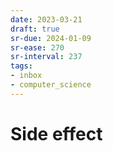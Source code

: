 ```yaml
---
date: 2023-03-21
draft: true
sr-due: 2024-01-09
sr-ease: 270
sr-interval: 237
tags:
- inbox
- computer_science
---
```


# Side effect
